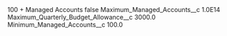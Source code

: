 <?xml version="1.0" encoding="UTF-8"?>
<CustomMetadata xmlns="http://soap.sforce.com/2006/04/metadata" xmlns:xsi="http://www.w3.org/2001/XMLSchema-instance" xmlns:xsd="http://www.w3.org/2001/XMLSchema">
    <label>100 + Managed Accounts</label>
    <protected>false</protected>
    <values>
        <field>Maximum_Managed_Accounts__c</field>
        <value xsi:type="xsd:double">1.0E14</value>
    </values>
    <values>
        <field>Maximum_Quarterly_Budget_Allowance__c</field>
        <value xsi:type="xsd:double">3000.0</value>
    </values>
    <values>
        <field>Minimum_Managed_Accounts__c</field>
        <value xsi:type="xsd:double">100.0</value>
    </values>
</CustomMetadata>
